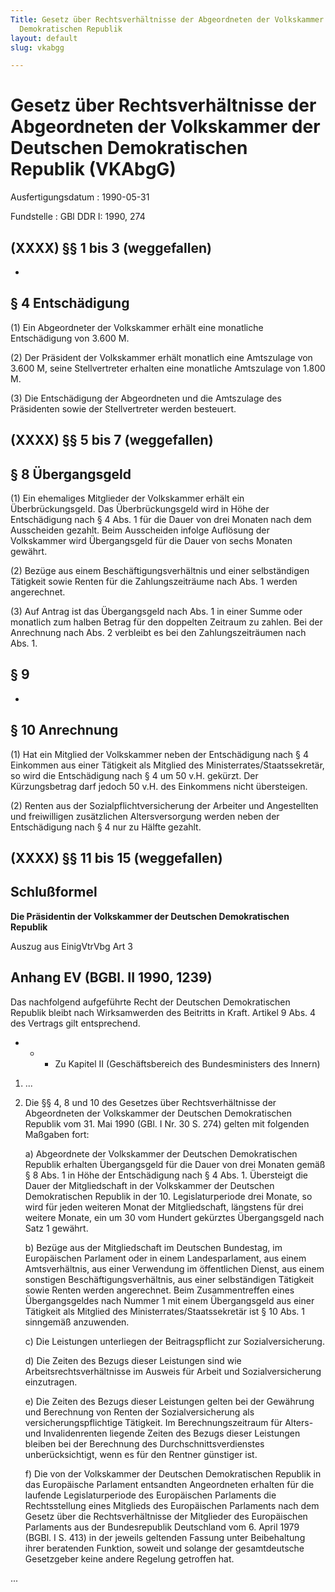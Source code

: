 ```yaml
---
Title: Gesetz über Rechtsverhältnisse der Abgeordneten der Volkskammer der Deutschen
  Demokratischen Republik
layout: default
slug: vkabgg

---
```


# Gesetz über Rechtsverhältnisse der Abgeordneten der Volkskammer der Deutschen Demokratischen Republik (VKAbgG)

Ausfertigungsdatum
:   1990-05-31

Fundstelle
:   GBl DDR I: 1990, 274



## (XXXX) §§ 1 bis 3 (weggefallen)

-


## § 4 Entschädigung

(1) Ein Abgeordneter der Volkskammer erhält eine monatliche
Entschädigung von 3.600 M.

(2) Der Präsident der Volkskammer erhält monatlich eine Amtszulage von
3\.600 M, seine Stellvertreter erhalten eine monatliche Amtszulage von
1\.800 M.

(3) Die Entschädigung der Abgeordneten und die Amtszulage des
Präsidenten sowie der Stellvertreter werden besteuert.


## (XXXX) §§ 5 bis 7 (weggefallen)



## § 8 Übergangsgeld

(1) Ein ehemaliges Mitglieder der Volkskammer erhält ein
Überbrückungsgeld. Das Überbrückungsgeld wird in Höhe der
Entschädigung nach § 4 Abs. 1 für die Dauer von drei Monaten nach dem
Ausscheiden gezahlt. Beim Ausscheiden infolge Auflösung der
Volkskammer wird Übergangsgeld für die Dauer von sechs Monaten
gewährt.

(2) Bezüge aus einem Beschäftigungsverhältnis und einer selbständigen
Tätigkeit sowie Renten für die Zahlungszeiträume nach Abs. 1 werden
angerechnet.

(3) Auf Antrag ist das Übergangsgeld nach Abs. 1 in einer Summe oder
monatlich zum halben Betrag für den doppelten Zeitraum zu zahlen. Bei
der Anrechnung nach Abs. 2 verbleibt es bei den Zahlungszeiträumen
nach Abs. 1.


## § 9

-


## § 10 Anrechnung

(1) Hat ein Mitglied der Volkskammer neben der Entschädigung nach § 4
Einkommen aus einer Tätigkeit als Mitglied des
Ministerrates/Staatssekretär, so wird die Entschädigung nach § 4 um 50
v.H. gekürzt. Der Kürzungsbetrag darf jedoch 50 v.H. des Einkommens
nicht übersteigen.

(2) Renten aus der Sozialpflichtversicherung der Arbeiter und
Angestellten und freiwilligen zusätzlichen Altersversorgung werden
neben der Entschädigung nach § 4 nur zu Hälfte gezahlt.


## (XXXX) §§ 11 bis 15 (weggefallen)



## Schlußformel

**Die Präsidentin der Volkskammer der Deutschen Demokratischen
Republik**

Auszug aus EinigVtrVbg Art 3

## Anhang EV (BGBl. II 1990, 1239)

Das nachfolgend aufgeführte Recht der Deutschen Demokratischen
Republik bleibt nach Wirksamwerden des Beitritts in Kraft. Artikel 9
Abs. 4 des Vertrags gilt entsprechend.

*
    *
        *
            Zu Kapitel II (Geschäftsbereich des Bundesministers des Innern)











1.  ...


2.  Die §§ 4, 8 und 10 des Gesetzes über Rechtsverhältnisse der
    Abgeordneten der Volkskammer der Deutschen Demokratischen Republik vom
    31\. Mai 1990 (GBl. I Nr. 30 S. 274) gelten mit folgenden Maßgaben
    fort:

    a)  Abgeordnete der Volkskammer der Deutschen Demokratischen Republik
        erhalten Übergangsgeld für die Dauer von drei Monaten gemäß § 8 Abs. 1
        in Höhe der Entschädigung nach § 4 Abs. 1. Übersteigt die Dauer der
        Mitgliedschaft in der Volkskammer der Deutschen Demokratischen
        Republik in der 10. Legislaturperiode drei Monate, so wird für jeden
        weiteren Monat der Mitgliedschaft, längstens für drei weitere Monate,
        ein um 30 vom Hundert gekürztes Übergangsgeld nach Satz 1 gewährt.


    b)  Bezüge aus der Mitgliedschaft im Deutschen Bundestag, im Europäischen
        Parlament oder in einem Landesparlament, aus einem Amtsverhältnis, aus
        einer Verwendung im öffentlichen Dienst, aus einem sonstigen
        Beschäftigungsverhältnis, aus einer selbständigen Tätigkeit sowie
        Renten werden angerechnet. Beim Zusammentreffen eines Übergangsgeldes
        nach Nummer 1 mit einem Übergangsgeld aus einer Tätigkeit als Mitglied
        des Ministerrates/Staatssekretär ist § 10 Abs. 1 sinngemäß anzuwenden.


    c)  Die Leistungen unterliegen der Beitragspflicht zur Sozialversicherung.


    d)  Die Zeiten des Bezugs dieser Leistungen sind wie
        Arbeitsrechtsverhältnisse im Ausweis für Arbeit und Sozialversicherung
        einzutragen.


    e)  Die Zeiten des Bezugs dieser Leistungen gelten bei der Gewährung und
        Berechnung von Renten der Sozialversicherung als
        versicherungspflichtige Tätigkeit. Im Berechnungszeitraum für Alters-
        und Invalidenrenten liegende Zeiten des Bezugs dieser Leistungen
        bleiben bei der Berechnung des Durchschnittsverdienstes
        unberücksichtigt, wenn es für den Rentner günstiger ist.


    f)  Die von der Volkskammer der Deutschen Demokratischen Republik in das
        Europäische Parlament entsandten Angeordneten erhalten für die
        laufende Legislaturperiode des Europäischen Parlaments die
        Rechtsstellung eines Mitglieds des Europäischen Parlaments nach dem
        Gesetz über die Rechtsverhältnisse der Mitglieder des Europäischen
        Parlaments aus der Bundesrepublik Deutschland vom 6. April 1979 (BGBl.
        I S. 413) in der jeweils geltenden Fassung unter Beibehaltung ihrer
        beratenden Funktion, soweit und solange der gesamtdeutsche Gesetzgeber
        keine andere Regelung getroffen hat.






...


